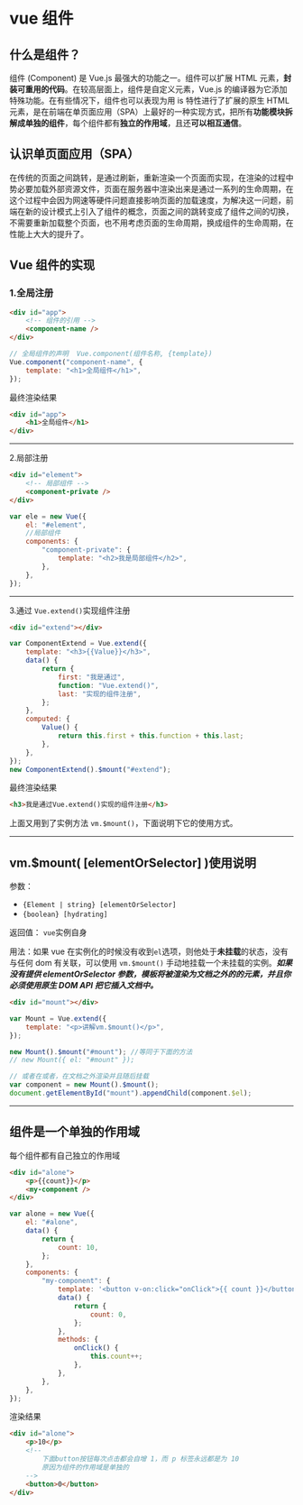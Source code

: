# vue 组件

## 什么是组件？

组件 (Component) 是 Vue.js 最强大的功能之一。组件可以扩展 HTML 元素，**封装可重用的代码**。在较高层面上，组件是自定义元素，Vue.js 的编译器为它添加特殊功能。在有些情况下，组件也可以表现为用 is 特性进行了扩展的原生 HTML 元素，是在前端在单页面应用（SPA）上最好的一种实现方式，把所有**功能模块拆解成单独的组件**，每个组件都有**独立的作用域**，且还**可以相互通信**。

## 认识单页面应用（SPA）

在传统的页面之间跳转，是通过刷新，重新渲染一个页面而实现，在渲染的过程中势必要加载外部资源文件，页面在服务器中渲染出来是通过一系列的生命周期，在这个过程中会因为网速等硬件问题直接影响页面的加载速度，为解决这一问题，前端在新的设计模式上引入了组件的概念，页面之间的跳转变成了组件之间的切换，不需要重新加载整个页面，也不用考虑页面的生命周期，换成组件的生命周期，在性能上大大的提升了。

## Vue 组件的实现

### 1.全局注册

```html
<div id="app">
    <!-- 组件的引用 -->
    <component-name />
</div>
```

```js
// 全局组件的声明  Vue.component(组件名称, {template})
Vue.component("component-name", {
    template: "<h1>全局组件</h1>",
});
```

最终渲染结果

```html
<div id="app">
    <h1>全局组件</h1>
</div>
```

---

2.局部注册

```html
<div id="element">
    <!-- 局部组件 -->
    <component-private />
</div>
```

```js
var ele = new Vue({
    el: "#element",
    //局部组件
    components: {
        "component-private": {
            template: "<h2>我是局部组件</h2>",
        },
    },
});
```

---

3.通过 `Vue.extend()`实现组件注册

```html
<div id="extend"></div>
```

```js
var ComponentExtend = Vue.extend({
    template: "<h3>{{Value}}</h3>",
    data() {
        return {
            first: "我是通过",
            function: "Vue.extend()",
            last: "实现的组件注册",
        };
    },
    computed: {
        Value() {
            return this.first + this.function + this.last;
        },
    },
});
new ComponentExtend().$mount("#extend");
```

最终渲染结果

```html
<h3>我是通过Vue.extend()实现的组件注册</h3>
```

上面又用到了实例方法 `vm.$mount()`，下面说明下它的使用方式。

---

## vm.\$mount( [elementOrSelector] )使用说明

参数：

-   `{Element | string} [elementOrSelector]`
-   `{boolean} [hydrating]`

返回值： `vue`实例自身

用法：如果 vue 在实例化的时候没有收到`el`选项，则他处于**未挂载**的状态，没有与任何 dom 有关联，可以使用 `vm.$mount()` 手动地挂载一个未挂载的实例。**_如果没有提供 elementOrSelector 参数，模板将被渲染为文档之外的的元素，并且你必须使用原生 DOM API 把它插入文档中。_**

```html
<div id="mount"></div>
```

```js
var Mount = Vue.extend({
    template: "<p>讲解vm.$mount()</p>",
});

new Mount().$mount("#mount"); //等同于下面的方法
// new Mount({ el: "#mount" });

// 或者在或者，在文档之外渲染并且随后挂载
var component = new Mount().$mount();
document.getElementById("mount").appendChild(component.$el);
```

---

## 组件是一个单独的作用域

每个组件都有自己独立的作用域

```html
<div id="alone">
    <p>{{count}}</p>
    <my-component />
</div>
```

```js
var alone = new Vue({
    el: "#alone",
    data() {
        return {
            count: 10,
        };
    },
    components: {
        "my-component": {
            template: '<button v-on:click="onClick">{{ count }}</button>',
            data() {
                return {
                    count: 0,
                };
            },
            methods: {
                onClick() {
                    this.count++;
                },
            },
        },
    },
});
```

渲染结果

```html
<div id="alone">
    <p>10</p>
    <!--
        下面button按钮每次点击都会自增 1，而 p 标签永远都是为 10
        原因为组件的作用域是单独的
    -->
    <button>0</button>
</div>
```
